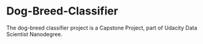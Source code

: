 # Dog-Breed-Classifier
The dog-breed classifier project is a Capstone Project, part of Udacity Data Scientist Nanodegree. 

